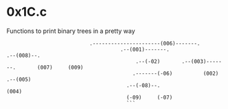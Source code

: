 # 0x1C.c
Functions to print binary trees in a pretty way

```
                           .----------------------(006)-------.
			                         .--(001)-------.                   .--(008)--.
						                  .--(-02)       .--(003)-------.       (007)     (009)
								         .-------(-06)          (002)       .--(005)
									   .--(-08)--.                           (004)
									   (-09)     (-07)
									   ```